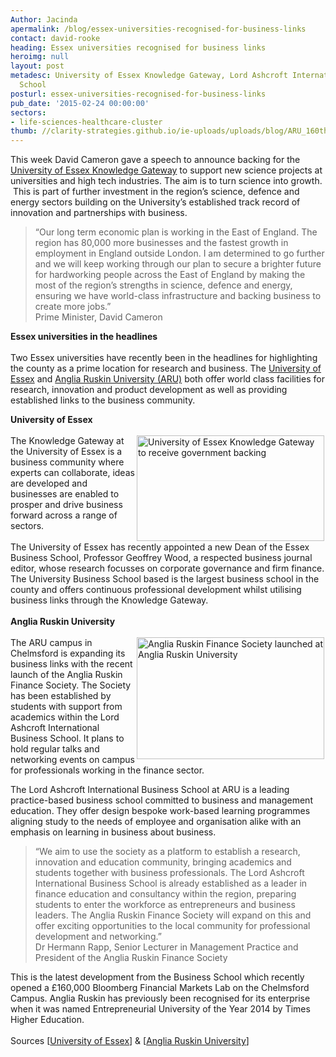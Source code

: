 ```yaml
---
Author: Jacinda
apermalink: /blog/essex-universities-recognised-for-business-links
contact: david-rooke
heading: Essex universities recognised for business links
heroimg: null
layout: post
metadesc: University of Essex Knowledge Gateway, Lord Ashcroft International Business
  School
posturl: essex-universities-recognised-for-business-links
pub_date: '2015-02-24 00:00:00'
sectors:
- life-sciences-healthcare-cluster
thumb: //clarity-strategies.github.io/ie-uploads/uploads/blog/ARU_160thpx.jpg
---
```


<p>This week David Cameron gave a speech to announce backing for the <a href='http://www.investessex.co.uk/studies/place-studies/the-university-of-essex-knowledge-gateway/' target='_blank'>University of Essex Knowledge Gateway</a> to support new science projects at universities and high tech industries. The aim is to turn science into growth.  This is part of further investment in the region’s science, defence and energy sectors building on the University’s established track record of innovation and partnerships with business.</p><blockquote><p>“Our long term economic plan is working in the East of England. The region has 80,000 more businesses and the fastest growth in employment in England outside London. I am determined to go further and we will keep working through our plan to secure a brighter future for hardworking people across the East of England by making the most of the region’s strengths in science, defence and energy, ensuring we have world-class infrastructure and backing business to create more jobs.”<br/>Prime Minister, David Cameron</p></blockquote><p><strong>Essex universities in the headlines</strong><br/><br/>Two Essex universities have recently been in the headlines for highlighting the county as a prime location for research and business. The <a href='http://www.investessex.co.uk/studies/place-studies/university-of-essex' target='_blank'>University of Essex</a> and <a href='http://www.investessex.co.uk/blog/anglia-ruskin-university-leads-the-way-with-knowledge-transfer-funding-for-/#.VOyuSVOsXWs' target='_blank'>Anglia Ruskin University (ARU)</a> both offer world class facilities for research, innovation and product development as well as providing established links to the business community.</p><p><strong>University of Essex</strong><br/><br/><img alt='University of Essex Knowledge Gateway to receive government backing ' src='//clarity-strategies.github.io/ie-uploads/uploads/blog/Uni_of_Essex_comp_gen.jpg' style='float:right; height:169px; margin-left:2px; margin-right:2px; width:300px'/>The Knowledge Gateway at the University of Essex is a business community where experts can collaborate, ideas are developed and businesses are enabled to prosper and drive business forward across a range of sectors.<br/><br/>The University of Essex has recently appointed a new Dean of the Essex Business School, Professor Geoffrey Wood, a respected business journal editor, whose research focusses on corporate governance and firm finance. The University Business School based is the largest business school in the county and offers continuous professional development whilst utilising business links through the Knowledge Gateway.<br/><br/><strong>Anglia Ruskin University</strong><br/><br/><img alt='Anglia Ruskin Finance Society launched at Anglia Ruskin University' src='//clarity-strategies.github.io/ie-uploads/uploads/blog/ARU_Lord_Ashcroft_Bldg.jpg' style='float:right; height:195px; margin-left:2px; margin-right:2px; width:300px'/>The ARU campus in Chelmsford is expanding its business links with the recent launch of the Anglia Ruskin Finance Society. The Society has been established by students with support from academics within the Lord Ashcroft International Business School. It plans to hold regular talks and networking events on campus for professionals working in the finance sector.</p><p>The Lord Ashcroft International Business School at ARU is a leading practice-based business school committed to business and management education. They offer design bespoke work-based learning programmes aligning study to the needs of employee and organisation alike with an emphasis on learning in business about business.</p><blockquote><p>“We aim to use the society as a platform to establish a research, innovation and education community, bringing academics and students together with business professionals. The Lord Ashcroft International Business School is already established as a leader in finance education and consultancy within the region, preparing students to enter the workforce as entrepreneurs and business leaders. The Anglia Ruskin Finance Society will expand on this and offer exciting opportunities to the local community for professional development and networking.”<br/>Dr Hermann Rapp, Senior Lecturer in Management Practice and President of the Anglia Ruskin Finance Society</p></blockquote><p>This is the latest development from the Business School which recently opened a £160,000 Bloomberg Financial Markets Lab on the Chelmsford Campus. Anglia Ruskin has previously been recognised for its enterprise when it was named Entrepreneurial University of the Year 2014 by Times Higher Education.<br/><br/>Sources [<a href='http://www.essex.ac.uk/news/event.aspx?e_id=7309' target='_blank'>University of Essex</a>] &amp; [<a href='http://business.anglia.ac.uk/news.php/New-Finance-Society-is-just-the-business-200/' target='_blank'>Anglia Ruskin University</a>]</p>